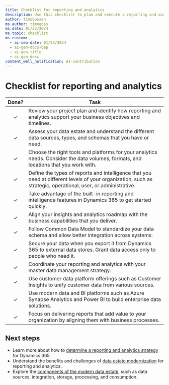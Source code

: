 ```yaml
---
title: Checklist for reporting and analytics
description: Use this checklist to plan and execute a reporting and analytics strategy for your Dynamics 365 project that aligns with your business goals and user needs.
author: TimoGossen
ms.author: timogoss
ms.date: 01/23/2024
ms.topic: checklist
ms.custom:
  - ai-seo-date: 01/23/2024
  - ai-gen-docs-bap
  - ai-gen-title
  - ai-gen-desc
content_well_notification: AI-contribution
---
```


# Checklist for reporting and analytics

| Done? | Task |
| :---: | --- |
| &check; | Review your project plan and identify how reporting and analytics support your business objectives and timelines. |
| &check; | Assess your data estate and understand the different data sources, types, and schemas that you have or need. |
| &check; | Choose the right tools and platforms for your analytics needs. Consider the data volumes, formats, and locations that you work with. |
| &check; | Define the types of reports and intelligence that you need at different levels of your organization, such as strategic, operational, user, or administrative. |
| &check; | Take advantage of the built-in reporting and intelligence features in Dynamics 365 to get started quickly. |
| &check; | Align your insights and analytics roadmap with the business capabilities that you deliver. |
| &check; | Follow Common Data Model to standardize your data schema and allow better integration across systems. |
| &check; | Secure your data when you export it from Dynamics 365 to external data stores. Grant data access only to people who need it. |
| &check; | Coordinate your reporting and analytics with your master data management strategy. |
| &check; | Use customer data platform offerings such as Customer Insights to unify customer data from various sources. |
| &check; | Use modern data and BI platforms such as Azure Synapse Analytics and Power BI to build enterprise data solutions. |
| &check; | Focus on delivering reports that add value to your organization by aligning them with business processes.|

## Next steps

- Learn more about how to [determine a reporting and analytics strategy](business-intelligence-reporting-analytics-overview.md) for Dynamics 365.
- Understand the benefits and challenges of [data estate modernization](business-intelligence-reporting-analytics-data-estate.md) for reporting and analytics.
- Explore the [components of the modern data estate](business-intelligence-reporting-analytics-data-estate-components.md), such as data sources, integration, storage, processing, and consumption.
